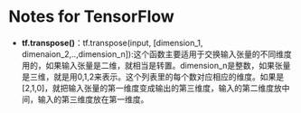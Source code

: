 # Notes for TensorFlow
- **tf.transpose()**：tf.transpose(input, [dimension_1, dimenaion_2,..,dimension_n]):这个函数主要适用于交换输入张量的不同维度用的，如果输入张量是二维，就相当是转置。dimension_n是整数，如果张量是三维，就是用0,1,2来表示。这个列表里的每个数对应相应的维度。如果是[2,1,0]，就把输入张量的第一维度变成输出的第三维度，输入的第二维度放中间，输入的第三维度放在第一维度。